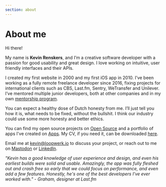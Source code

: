 ```yaml
---
section: about
---
```


# About me

Hi there! 

My name is **Kevin Renskers**, and I’m a creative software developer with a passion for good usability and great design. I love working on intuitive, user friendly interfaces and their APIs. 

I created my first website in 2000 and my first iOS app in 2010. I’ve been working as a fully remote freelance developer since 2016, fixing projects for international clients such as CBS, Last.fm, Sentry, WeTransfer and Unilever. I’ve mentored multiple junior developers, both at other companies and in my own [mentorship program](/mentor/).

You can expect a healthy dose of Dutch honesty from me. I’ll just tell you how it is, what needs to be fixed, without the bullshit. I think our industry could use some more honesty and better ethics.

 You can find my open source projects on [Open Source](/projects/) and a portfolio of apps I've created on [Apps](/apps/). My CV, if you need it, can be downloaded [here](/about/KevinRenskers.pdf).

Email me at <kevin@loopwerk.io> to discuss your project, or reach out to me on [Mastodon](https://hachyderm.io/@kevinrenskers) or [LinkedIn](https://www.linkedin.com/in/kevinrenskers/).

*"Kevin has a good knowledge of user experience and design, and even his earliest builds were solid and usable. Amazingly, the app was fully fleshed out and crash free so early that we could focus on performance, and even add a few features. Honestly, he's one of the best developers I've ever worked with." - Graham, designer at Last.fm*
